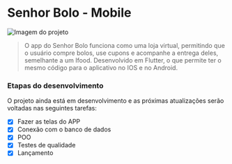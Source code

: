 # Senhor Bolo - Mobile

<img src="https://i.imgur.com/nVPrJBM.png" alt="Imagem do projeto">

> O app do Senhor Bolo funciona como uma loja virtual, permitindo que o usuário compre bolos, use cupons e acompanhe a entrega deles, semelhante a um Ifood. Desenvolvido em Flutter, o que permite ter o mesmo código para o aplicativo no IOS e no Android.

### Etapas do desenvolvimento

O projeto ainda está em desenvolvimento e as próximas atualizações serão voltadas nas seguintes tarefas:

- [X] Fazer as telas do APP
- [X] Conexão com o banco de dados
- [X] POO
- [X] Testes de qualidade
- [X] Lançamento
